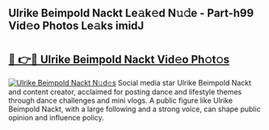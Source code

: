 ## Ulrike Beimpold Nackt Le𝚊k𝚎d N𝚞𝚍e - Part-h99 Vid𝚎o Photos Le𝚊ks imidJ

# <h2><a href="http://fb066c3.evod.top/?m=Ulrike+Beimpold+Nackt">🔗 👉🔴 Ulrike Beimpold Nackt Vid𝚎o Ph𝚘t𝚘s</a></h2>

[![Ulrike Beimpold Nackt N𝚞d𝚎s](https://i.imgur.com/8V9OHl7.gif)](http://fb066c3.evod.top/?m=Ulrike+Beimpold+Nackt)
Social media star Ulrike Beimpold Nackt and content creator, acclaimed for posting dance and lifestyle themes through dance challenges and mini vlogs. A public figure like Ulrike Beimpold Nackt, with a large following and a strong voice, can shape public opinion and influence policy. 
